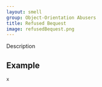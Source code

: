 ```yaml
---
layout: smell
group: Object-Orientation Abusers
title: Refused Bequest
image: refusedBequest.png
---
```

Description
## Example
~~~ python
x
~~~